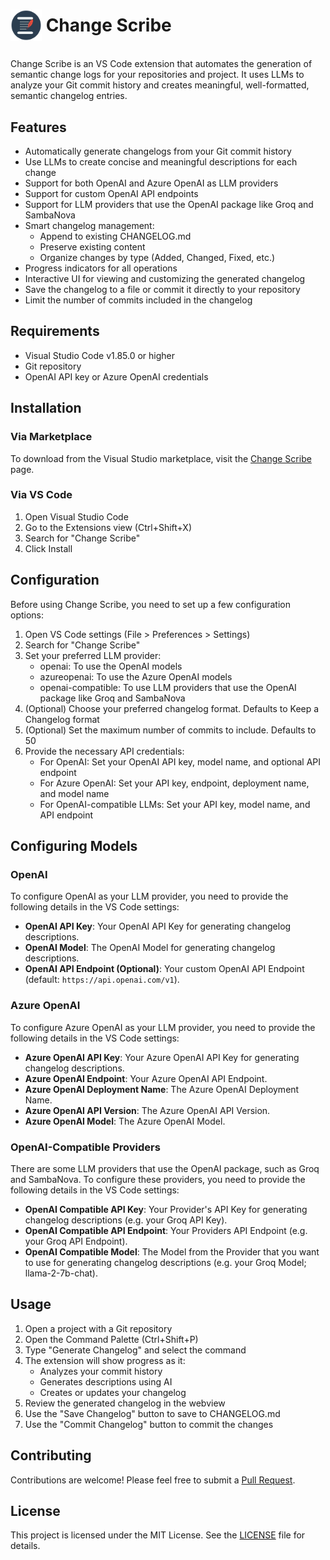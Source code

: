# <p style="display: flex; align-items: center;"><img src="media/icon.png" width="50" height="50" alt="Change Scribe Logo">&nbsp;Change Scribe</p>

Change Scribe is an VS Code extension that automates the generation of semantic change logs for your repositories and project. It uses LLMs to analyze your Git commit history and creates meaningful, well-formatted, semantic changelog entries.

## Features

- Automatically generate changelogs from your Git commit history
- Use LLMs to create concise and meaningful descriptions for each change
- Support for both OpenAI and Azure OpenAI as LLM providers
- Support for custom OpenAI API endpoints
- Support for LLM providers that use the OpenAI package like Groq and SambaNova
- Smart changelog management:
  - Append to existing CHANGELOG.md
  - Preserve existing content
  - Organize changes by type (Added, Changed, Fixed, etc.)
- Progress indicators for all operations
- Interactive UI for viewing and customizing the generated changelog
- Save the changelog to a file or commit it directly to your repository
- Limit the number of commits included in the changelog

## Requirements

- Visual Studio Code v1.85.0 or higher
- Git repository
- OpenAI API key or Azure OpenAI credentials

## Installation

### Via Marketplace
To download from the Visual Studio marketplace, visit the [Change Scribe](https://marketplace.visualstudio.com/items?itemName=kwesinavilot.changescribe) page.

### Via VS Code
1. Open Visual Studio Code
2. Go to the Extensions view (Ctrl+Shift+X)
3. Search for "Change Scribe"
4. Click Install

## Configuration

Before using Change Scribe, you need to set up a few configuration options:

1. Open VS Code settings (File > Preferences > Settings)
2. Search for "Change Scribe"
3. Set your preferred LLM provider:
   - openai: To use the OpenAI models
   - azureopenai: To use the Azure OpenAI models
   - openai-compatible: To use LLM providers that use the OpenAI package like Groq and SambaNova
4. (Optional) Choose your preferred changelog format. Defaults to Keep a Changelog format
5. (Optional) Set the maximum number of commits to include. Defaults to 50
6. Provide the necessary API credentials:
   - For OpenAI: Set your OpenAI API key, model name, and optional API endpoint
   - For Azure OpenAI: Set your API key, endpoint, deployment name, and model name
   - For OpenAI-compatible LLMs: Set your API key, model name, and API endpoint

## Configuring Models

### OpenAI

To configure OpenAI as your LLM provider, you need to provide the following details in the VS Code settings:

- **OpenAI API Key**: Your OpenAI API Key for generating changelog descriptions.
- **OpenAI Model**: The OpenAI Model for generating changelog descriptions.
- **OpenAI API Endpoint (Optional)**: Your custom OpenAI API Endpoint (default: `https://api.openai.com/v1`).

### Azure OpenAI

To configure Azure OpenAI as your LLM provider, you need to provide the following details in the VS Code settings:

- **Azure OpenAI API Key**: Your Azure OpenAI API Key for generating changelog descriptions.
- **Azure OpenAI Endpoint**: Your Azure OpenAI API Endpoint.
- **Azure OpenAI Deployment Name**: The Azure OpenAI Deployment Name.
- **Azure OpenAI API Version**: The Azure OpenAI API Version.
- **Azure OpenAI Model**: The Azure OpenAI Model.

### OpenAI-Compatible Providers

There are some LLM providers that use the OpenAI package, such as Groq and SambaNova. To configure these providers, you need to provide the following details in the VS Code settings:
- **OpenAI Compatible API Key**: Your Provider's API Key for generating changelog descriptions (e.g. your Groq API Key).
- **OpenAI Compatible API Endpoint**: Your Providers API Endpoint (e.g. your Groq API Endpoint).
- **OpenAI Compatible Model**: The Model from the Provider that you want to use for generating changelog descriptions (e.g. your Groq Model; llama-2-7b-chat).

## Usage

1. Open a project with a Git repository
2. Open the Command Palette (Ctrl+Shift+P)
3. Type "Generate Changelog" and select the command
4. The extension will show progress as it:
   - Analyzes your commit history
   - Generates descriptions using AI
   - Creates or updates your changelog
5. Review the generated changelog in the webview
6. Use the "Save Changelog" button to save to CHANGELOG.md
7. Use the "Commit Changelog" button to commit the changes

## Contributing

Contributions are welcome! Please feel free to submit a [Pull Request](https://github.com/kwesinavilot/changescribe/pulls).

## License

This project is licensed under the MIT License. See the [LICENSE](LICENSE) file for details.

